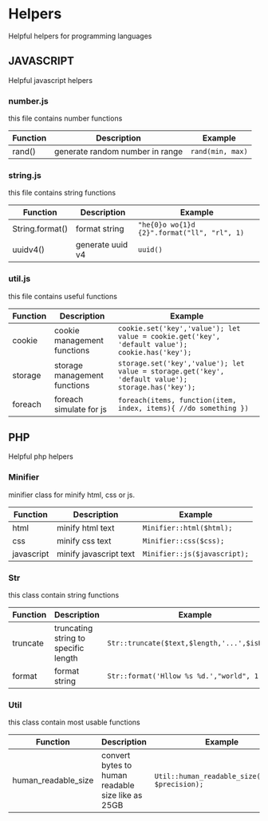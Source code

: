 # Helpers
Helpful helpers for programming languages

## JAVASCRIPT
Helpful javascript helpers

### number.js
this file contains number functions

|Function|Description|Example|
|--------|-----------|-------|
|rand()|generate random number in range|`rand(min, max)`|

### string.js
this file contains string functions

|Function|Description|Example|
|--------|-----------|-------|
|String.format()|format string|`"he{0}o wo{1}d {2}".format("ll", "rl", 1)`|
|uuidv4()|generate uuid v4|`uuid()`|

### util.js
this file contains useful functions

|Function|Description|Example|
|--------|-----------|-------|
|cookie|cookie management functions|`cookie.set('key','value'); let value = cookie.get('key', 'default value'); cookie.has('key');`|
|storage|storage management functions|`storage.set('key','value'); let value = storage.get('key', 'default value'); storage.has('key');`|
|foreach|foreach simulate for js|`foreach(items, function(item, index, items){ //do something })`|

## PHP
Helpful php helpers

### Minifier
minifier class for minify html, css or js.

|Function|Description|Example|
|--------|-----------|-------|
|html|minify html text|`Minifier::html($html);`|
|css|minify css text|`Minifier::css($css);`|
|javascript|minify javascript text|`Minifier::js($javascript);`|

### Str
this class contain string functions

|Function|Description|Example|
|--------|-----------|-------|
|truncate|truncating string to specific length|`Str::truncate($text,$length,'...',$isHtml);`|
|format|format string|`Str::format('Hllow %s %d.',"world", 1);`|

### Util
this class contain most usable functions

|Function|Description|Example|
|--------|-----------|-------|
|human_readable_size|convert bytes to human readable size like as 25GB|`Util::human_readable_size($bytes, $precision);`|
